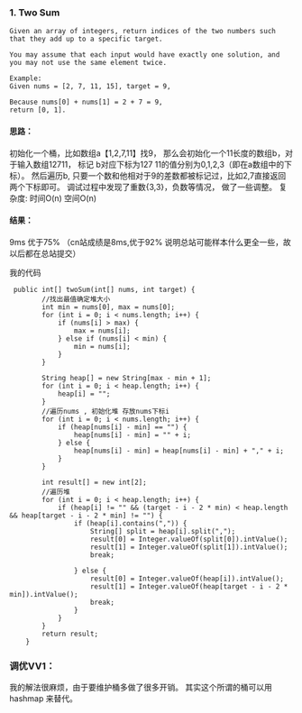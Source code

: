 ### 1. Two Sum
```
Given an array of integers, return indices of the two numbers such that they add up to a specific target.

You may assume that each input would have exactly one solution, and you may not use the same element twice.

Example:
Given nums = [2, 7, 11, 15], target = 9,

Because nums[0] + nums[1] = 2 + 7 = 9,
return [0, 1].
```
#### 思路：
初始化一个桶，比如数组a【1,2,7,11】找9， 那么会初始化一个11长度的数组b，对于输入数组12711， 标记 b对应下标为127 11的值分别为0,1,2,3（即在a数组中的下标）。 然后遍历b, 只要一个数和他相对于9的差数都被标记过，比如2,7直接返回两个下标即可。
调试过程中发现了重数{3,3}，负数等情况， 做了一些调整。
复杂度: 时间O(n) 空间O(n)
#### 结果：
9ms  优于75% （cn站成绩是8ms,优于92%  说明总站可能样本什么更全一些，故以后都在总站提交）

我的代码
```
 public int[] twoSum(int[] nums, int target) {
        //找出最值确定堆大小
        int min = nums[0], max = nums[0];
        for (int i = 0; i < nums.length; i++) {
            if (nums[i] > max) {
                max = nums[i];
            } else if (nums[i] < min) {
                min = nums[i];
            }
        }

        String heap[] = new String[max - min + 1];
        for (int i = 0; i < heap.length; i++) {
            heap[i] = "";
        }
        //遍历nums , 初始化堆 存放nums下标i
        for (int i = 0; i < nums.length; i++) {
            if (heap[nums[i] - min] == "") {
                heap[nums[i] - min] = "" + i;
            } else {
                heap[nums[i] - min] = heap[nums[i] - min] + "," + i;
            }
        }

        int result[] = new int[2];
        //遍历堆
        for (int i = 0; i < heap.length; i++) {
            if (heap[i] != "" && (target - i - 2 * min) < heap.length && heap[target - i - 2 * min] != "") {
                if (heap[i].contains(",")) {
                    String[] split = heap[i].split(",");
                    result[0] = Integer.valueOf(split[0]).intValue();
                    result[1] = Integer.valueOf(split[1]).intValue();
                    break;

                } else {
                    result[0] = Integer.valueOf(heap[i]).intValue();
                    result[1] = Integer.valueOf(heap[target - i - 2 * min]).intValue();
                    break;
                }
            }
        }
        return result;
    }
```

### 调优VV1：
我的解法很麻烦，由于要维护桶多做了很多开销。
其实这个所谓的桶可以用hashmap 来替代。


